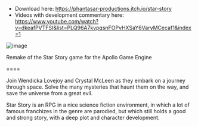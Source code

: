 * Download here: https://phantasar-productions.itch.io/star-story
* Videos with development commentary here: https://www.youtube.com/watch?v=dkeafPVTFSI&list=PLQ96A7kvpqsnFOPvHXSaY6VaryMCecaf1&index=1

![image](https://user-images.githubusercontent.com/11202073/103112021-b3a30500-4652-11eb-9877-a7e82cb8a672.png)

Remake of the Star Story game for the Apollo Game Engine

====

Join Wendicka Lovejoy and Crystal McLeen as they embark on a journey through space.
Solve the many mysteries that haunt them on the way, and save the universe from a great evil.

Star Story is an RPG in a nice science fiction environment, in which a lot of famous franchizes in the genre are parodied, but which still holds a good and strong story, with a deep plot and character development.


